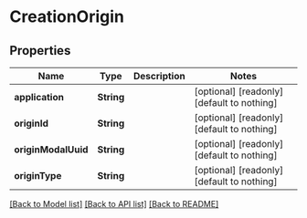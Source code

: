 # CreationOrigin


## Properties
Name | Type | Description | Notes
------------ | ------------- | ------------- | -------------
**application** | **String** |  | [optional] [readonly] [default to nothing]
**originId** | **String** |  | [optional] [readonly] [default to nothing]
**originModalUuid** | **String** |  | [optional] [readonly] [default to nothing]
**originType** | **String** |  | [optional] [readonly] [default to nothing]


[[Back to Model list]](../README.md#models) [[Back to API list]](../README.md#api-endpoints) [[Back to README]](../README.md)


